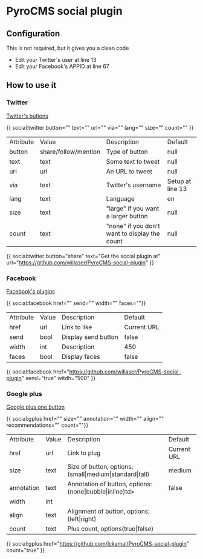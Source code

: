 # PyroCMS social plugin

## Configuration

This is not required, but it gives you a clean code
* Edit your Twitter's user at line 13
* Edit your Facebook's APPID at line 67

## How to use it

### Twitter

[Twitter's buttons](https://twitter.com/about/resources/buttons#tweet)

{{ social:twitter button="" text="" url="" via="" lang="" size="" count="" }}

<table>
	<tr>
		<td>Attribute</td>
		<td>Value</td>
		<td>Description</td>
		<td>Default</td>
	</tr>
	<tr>
		<td>button</td>
		<td>share/follow/mention</td>
		<td>Type of button</td>
		<td>null</td>
	</tr>
	<tr>
		<td>text</td>
		<td>text</td>
		<td>Some text to tweet</td>
		<td>null</td>
	</tr>
	<tr>
		<td>url</td>
		<td>url</td>
		<td>An URL to tweet	</td>
		<td>null</td>
	</tr>
	<tr>
		<td>via</td>
		<td>text</td>
		<td>Twitter's username</td>
		<td>Setup at line 13</td>
	</tr>
	<tr>
		<td>lang</td>
		<td>text</td>
		<td>Language</td>
		<td>en</td>
	</tr>
	<tr>
		<td>size</td>
		<td>text</td>
		<td>"large" if you want a larger button </td>
		<td>null</td>
	</tr>
	<tr>
		<td>count</td>
		<td>text</td>
		<td>"none" if you don't want to display the count</td>
		<td>null</td>
	</tr>
</table>

{{ social:twitter button="share" text="Get the social plugin at" url="https://github.com/willaser/PyroCMS-social-plugin" }}

### Facebook

[Facebook's plugins](https://developers.facebook.com/docs/plugins/)

{{ social:facebook href="" send="" width="" faces=""}}

<table>
	<tr>
		<td>Attribute</td>
		<td>Value</td>
		<td>Description</td>
		<td>Default</td>
	</tr>
	<tr>
		<td>href</td>
		<td>url</td>
		<td>Link to like</td>
		<td>Current URL</td>
	</tr>
	<tr>
		<td>send</td>
		<td>bool</td>
		<td>Display send button</td>
		<td>false</td>
	</tr>
	<tr>
		<td>width</td>
		<td>int</td>
		<td>Description</td>
		<td>450</td>
	</tr>
	<tr>
		<td>faces</td>
		<td>bool</td>
		<td>Display faces</td>
		<td>false</td>
	</tr>
</table>				

{{ social:facebook href="https://github.com/willaser/PyroCMS-social-plugin" send="true" witdh="500" }}

### Google plus

[Google plus one button](https://developers.google.com/+/web/+1button/)

{{ social:gplus href="" size="" annotation="" width="" align="" recommendations="" count=""}}

<table>
	<tr>
		<td>Attribute</td>
		<td>Value</td>
		<td>Description</td>
		<td>Default</td>
	</tr>
	<tr>
		<td>href</td>
		<td>url</td>
		<td>Link to plug</td>
		<td>Current URL</td>
	</tr>
	<tr>
		<td>size</td>
		<td>text</td>
		<td>Size of button, options:(small|medium|standard|tall)</td>
		<td>medium</td>
	</tr>
	<tr>
		<td>annotation</td>
		<td>text</td>
		<td>Annotation of button, options: (none|bubble|inline)td>
		<td>false</td>
	</tr>
	<tr>
		<td>width</td>
		<td>int</td>
		<td></td>
		<td></td>
	</tr>
	<tr>
		<td>align</td>
		<td>text</td>
		<td>Alignment of button, options: (left|right)</td>
		<td></td>
	</tr>
	<tr>
		<td>count</td>
		<td>text</td>
		<td>Plus count, options(true|false)</td>
		<td></td>
	</tr>
</table>				

{{ social:gplus href="https://github.com/lckamal/PyroCMS-social-plugin" count="true" }}